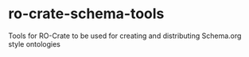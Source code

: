 # ro-crate-schema-tools
Tools for RO-Crate to be used for creating and distributing Schema.org style ontologies
